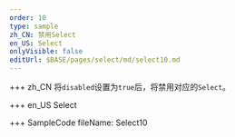 ```yaml
--- 
order: 10
type: sample
zh_CN: 禁用Select
en_US: Select
onlyVisible: false
editUrl: $BASE/pages/select/md/select10.md
---
```


+++ zh_CN
将<Code>disabled</Code>设置为<Code>true</Code>后，将禁用对应的<Code>Select</Code>。

+++ en_US
Select

+++ SampleCode
fileName: Select10
